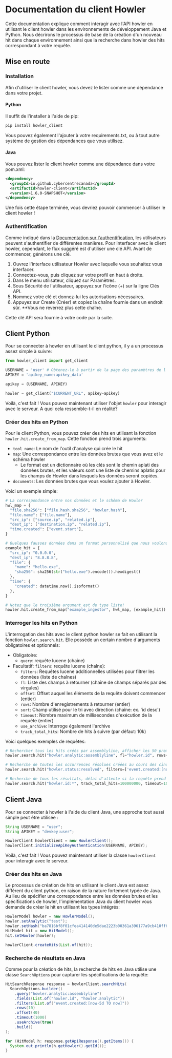 # Documentation du client Howler

Cette documentation explique comment interagir avec l'API howler en utilisant le client howler dans les environnements de développement Java et Python. Nous décrirons le processus de base de la création d'un nouveau hit dans chaque environnement ainsi que la recherche dans howler des hits correspondant à votre requête.

## Mise en route

### Installation

Afin d'utiliser le client howler, vous devez le lister comme une dépendance dans votre projet.

#### **Python**

Il suffit de l'installer à l'aide de pip:

```bash
pip install howler_client
```

Vous pouvez également l'ajouter à votre requirements.txt, ou à tout autre système de gestion des dépendances que vous utilisez.

#### **Java**

Vous pouvez lister le client howler comme une dépendance dans votre pom.xml:

```xml
<dependency>
  <groupId>io.github.cybercentrecanada</groupId>
  <artifactId>howler-client</artifactId>
  <version>1.6.0-SNAPSHOT</version>
</dependency>
```

Une fois cette étape terminée, vous devriez pouvoir commencer à utiliser le client howler !

### Authentification

Comme indiqué dans la [Documentation sur l'authentification](/help/auth), les utilisateurs peuvent s'authentifier de différentes manières. Pour interfacer avec le client howler, cependant, le flux suggéré est d'utiliser une clé API. Avant de commencer, générons une clé.

1. Ouvrez l'interface utilisateur Howler avec laquelle vous souhaitez vous interfacer.
2. Connectez-vous, puis cliquez sur votre profil en haut à droite.
3. Dans le menu utilisateur, cliquez sur Paramètres.
4. Sous Sécurité de l'utilisateur, appuyez sur l'icône (+) sur la ligne Clés API.
5. Nommez votre clé et donnez-lui les autorisations nécessaires.
6. Appuyez sur Create (Créer) et copiez la chaîne fournie dans un endroit sûr. **Vous ne reverrez plus cette chaîne.

Cette clé API sera fournie à votre code par la suite.

## Client Python

Pour se connecter à howler en utilisant le client python, il y a un processus assez simple à suivre:

```python
from howler_client import get_client

USERNAME = 'user' # Obtenez-le à partir de la page des paramètres de l'utilisateur de l'interface utilisateur de Howler.
APIKEY = 'apikey_name:apikey_data'

apikey = (USERNAME, APIKEY)

howler = get_client("$CURRENT_URL", apikey=apikey)
```

Voilà, c'est fait ! Vous pouvez maintenant utiliser l'objet `howler` pour interagir avec le serveur. A quoi cela ressemble-t-il en réalité?

### Créer des hits en Python

Pour le client Python, vous pouvez créer des hits en utilisant la fonction `howler.hit.create_from_map`. Cette fonction prend trois arguments:

- `tool name`: Le nom de l'outil d'analyse qui crée le hit
- `map`: Une correspondance entre les données brutes que vous avez et le schéma howler
  - Le format est un dictionnaire où les clés sont le chemin aplati des données brutes, et les valeurs sont une liste de chemins aplatis pour les champs de Howler dans lesquels les données seront copiées.
- `documents`: Les données brutes que vous voulez ajouter à Howler.

Voici un exemple simple:

```python
# La correspondance entre nos données et le schéma de Howler
hwl_map = {
  "file.sha256": ["file.hash.sha256", "howler.hash"],
  "file.name": ["file.name"],
  "src_ip": ["source.ip", "related.ip"],
  "dest_ip": ["destination.ip", "related.ip"],
  "time.created": ["event.start"],
}

# Quelques fausses données dans un format personnalisé que nous voulons ajouter à howler
example_hit = {
  "src_ip": "0.0.0.0",
  "dest_ip": "8.8.8.8",
  "file": {
    "name": "hello.exe",
    "sha256": sha256(str("hello.exe").encode()).hexdigest()
  },
  "time": {
    "created": datetime.now().isoformat()
  },
}

# Notez que le troisième argument est de type liste!
howler.hit.create_from_map("example_ingestor", hwl_map, [example_hit])
```

### Interroger les hits en Python

L'interrogation des hits avec le client python howler se fait en utilisant la fonction `howler.search.hit`. Elle possède un certain nombre d'arguments obligatoires et optionnels:

- Obligatoire:
  - `query`: requête lucene (chaîne)
- Facultatif: `filters`: requête lucene (chaîne):
  - `filters`: Requêtes lucene additionnelles utilisées pour filtrer les données (liste de chaînes)
  - `fl`: Liste des champs à retourner (chaîne de champs séparés par des virgules)
  - `offset`: Offset auquel les éléments de la requête doivent commencer (entier)
  - `rows`: Nombre d'enregistrements à retourner (entier)
  - `sort`: Champ utilisé pour le tri avec direction (chaîne: ex. 'id desc')
  - `timeout`: Nombre maximum de millisecondes d'exécution de la requête (entier)
  - `use_archive`: Interroge également l'archive
  - `track_total_hits`: Nombre de hits à suivre (par défaut: 10k)

Voici quelques exemples de requêtes:

```python
# Rechercher tous les hits créés par assemblyline, afficher les 50 premiers et ne renvoyer que leurs identifiants.
howler.search.hit("howler.analytic:assemblyline", fl="howler.id", rows=50)

# Recherche de toutes les occurrences résolues créées au cours des cinq derniers jours, avec indication de leur identifiant et de l'analyste qui les a créées. N'en afficher que dix, décalés de 40
howler.search.hit("howler.status:resolved", filters=['event.created:[now-5d TO now]'] fl="howler.id,howler.analytic", rows=10, offset=40)

# Recherche de tous les résultats, délai d'attente si la requête prend plus de 100 ms
howler.search.hit("howler.id:*", track_total_hits=100000000, timeout=100, use_archive=True)
```

## Client Java

Pour se connecter à howler à l'aide du client Java, une approche tout aussi simple peut être utilisée :

```java
String USERNAME = "user";
String APIKEY = "devkey:user";

HowlerClient howlerClient = new HowlerClient();
howlerClient.initializeApiKeyAuthentication(USERNAME, APIKEY);
```

Voilà, c'est fait ! Vous pouvez maintenant utiliser la classe `howlerClient` pour interagir avec le serveur.

### Créer des hits en Java

Le processus de création de hits en utilisant le client Java est assez différent du client python, en raison de la nature fortement typée de Java. Au lieu de spécifier une correspondance entre les données brutes et les spécifications de howler, l'implémentation Java du client howler vous demande de créer le hit en utilisant les types intégrés:

```java
HowlerModel howler = new HowlerModel();
howler.setAnalytic("test");
howler.setHash("ba7816bf8f01cfea414140de5dae2223b00361a396177a9cb410ff61f20015ad");
HitModel hit = new HitModel();
hit.setHowler(howler);

howlerClient.createHits(List.of(hit));
```

### Recherche de résultats en Java

Comme pour la création de hits, la recherche de hits en Java utilise une classe `SearchOptions` pour capturer les spécifications de la requête:

```java
HitSearchResponse response = howlerClient.searchHits(
  SearchOptions.builder()
    .query("howler.analytic:assemblyline")
    .fields(List.of("howler.id", "howler.analytic"))
    .filters(List.of("event.created:[now-5d TO now]"))
    .rows(10)
    .offset(40)
    .timeout(1000)
    .useArchive(true)
    .build()
);

for (HitModel h: response.getApiResponse().getItems()) {
  System.out.println(h.getHowler().getId());
}
```
